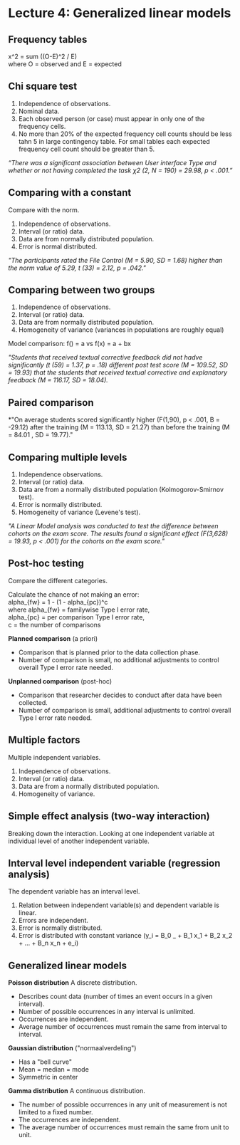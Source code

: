 # Lecture 4: Generalized linear models

## Frequency tables
x^2 = sum ((O-E)^2 / E)  
where O = observed and E = expected

## Chi square test
1. Independence of observations.
2. Nominal data.
3. Each observed person (or case) must appear in only one of the frequency cells.
4. No more than 20% of the expected frequency cell counts should be less tahn 5 in large contingency table. For small tables each expected frequency cell count should be greater than 5.

*“There was a significant association between User interface Type and whether or not having completed the task χ2 (2, N = 190) = 29.98, p < .001.”*

## Comparing with a constant
Compare with the norm.  
1. Independence of observations.
2. Interval (or ratio) data.
3. Data are from normally distributed population.
4. Error is normal distributed.

*"The participants rated the File Control (M = 5.90, SD = 1.68) higher than the norm value of 5.29, t (33) = 2.12, p = .042."*

## Comparing between two groups  
1. Independence of observations.
2. Interval (or ratio) data.
3. Data are from normally distributed population.
4. Homogeneity of variance (variances in populations are roughly equal)

Model comparison: f() = a vs f(x) = a + bx

*"Students that received textual corrective feedback did not hadve significantly (t (59) = 1.37, p = .18) different post test score (M = 109.52, SD = 19.93) that the students that received textual corrective and explanatory feedback (M = 116.17, SD = 18.04).*

## Paired comparison

*"On average students scored significantly higher (F(1,90), p < .001, B = -29.12) after the training (M = 113.13, SD = 21.27) than before the training (M = 84.01 , SD = 19.77)."

## Comparing multiple levels
1. Independence observations.
2. Interval (or ratio) data.
3. Data are from a normally distributed population (Kolmogorov-Smirnov test).
4. Error is normally distributed.
5. Homogeneity of variance (Levene's test).

*"A Linear Model analysis was conducted to test the difference between cohorts on the exam score. The results found a significant effect (F(3,628) = 19.93, p < .001) for the cohorts on the exam score."*

## Post-hoc testing
Compare the different categories.  

Calculate the chance of not making an error:  
alpha_{fw} = 1 - (1 - alpha_{pc})^c  
where alpha_{fw} = familywise Type I error rate,  
alpha_{pc} = per comparison Type I error rate,  
c = the number of comparisons

**Planned comparison** (a priori)  
- Comparison that is planned prior to the data collection phase.
- Number of comparison is small, no additional adjustments to control overall Type I error rate needed.

**Unplanned comparison** (post-hoc)  
- Comparison that researcher decides to conduct after data have been collected.
- Number of comparison is small, additional adjustments to control overall Type I error rate needed.

## Multiple factors
Multiple independent variables.

1. Independence of observations.
2. Interval (or ratio) data.
3. Data are from a normally distributed population.
4. Homogeneity of variance.

## Simple effect analysis (two-way interaction)
Breaking down the interaction. Looking at one independent variable at individual level of another independent variable.

## Interval level independent variable (regression analysis)
The dependent variable has an interval level.

1. Relation between independent variable(s) and dependent variable is linear.
2. Errors are independent.
3. Error is normally distributed.
4. Error is distributed with constant variance (y_i = B_0 _ + B_1 x_1 + B_2 x_2 + ... + B_n x_n + e_i)

## Generalized linear models

**Poisson distribution**
A discrete distribution.
- Describes count data (number of times an event occurs in a given interval).
- Number of possible occurrences in any interval is unlimited.
- Occurrences are independent.
- Average number of occurrences must remain the same from interval to interval.

**Gaussian distribution** ("normaalverdeling")
- Has a "bell curve"
- Mean = median = mode
- Symmetric in center

**Gamma distribution**
A continuous distribution.
- The number of possible occurrences in any unit of measurement is not limited to a fixed number.
- The occurrences are independent.
- The average number of occurrences must remain the same from unit to unit.
